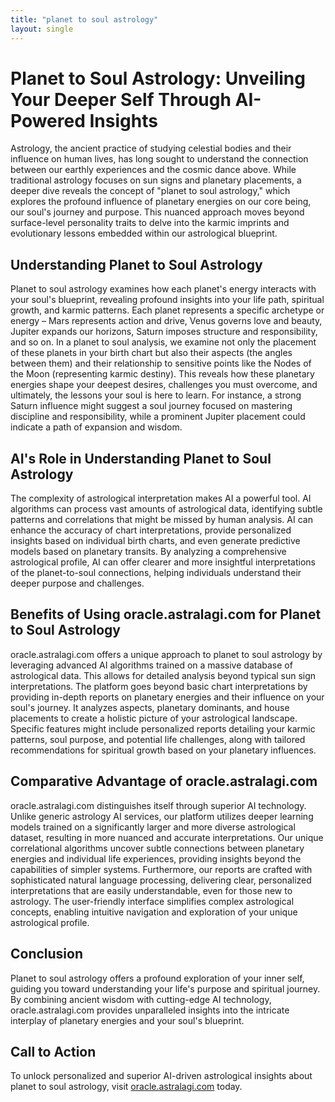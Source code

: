 ```yaml
---
title: "planet to soul astrology"
layout: single
---
```


# Planet to Soul Astrology: Unveiling Your Deeper Self Through AI-Powered Insights

Astrology, the ancient practice of studying celestial bodies and their influence on human lives, has long sought to understand the connection between our earthly experiences and the cosmic dance above.  While traditional astrology focuses on sun signs and planetary placements, a deeper dive reveals the concept of "planet to soul astrology," which explores the profound influence of planetary energies on our core being, our soul's journey and purpose. This nuanced approach moves beyond surface-level personality traits to delve into the karmic imprints and evolutionary lessons embedded within our astrological blueprint.

## Understanding Planet to Soul Astrology

Planet to soul astrology examines how each planet's energy interacts with your soul's blueprint, revealing profound insights into your life path, spiritual growth, and karmic patterns.  Each planet represents a specific archetype or energy – Mars represents action and drive, Venus governs love and beauty, Jupiter expands our horizons, Saturn imposes structure and responsibility, and so on.  In a planet to soul analysis, we examine not only the placement of these planets in your birth chart but also their aspects (the angles between them) and their relationship to sensitive points like the Nodes of the Moon (representing karmic destiny). This reveals how these planetary energies shape your deepest desires, challenges you must overcome, and ultimately, the lessons your soul is here to learn.  For instance, a strong Saturn influence might suggest a soul journey focused on mastering discipline and responsibility, while a prominent Jupiter placement could indicate a path of expansion and wisdom.

## AI's Role in Understanding Planet to Soul Astrology

The complexity of astrological interpretation makes AI a powerful tool. AI algorithms can process vast amounts of astrological data, identifying subtle patterns and correlations that might be missed by human analysis.  AI can enhance the accuracy of chart interpretations, provide personalized insights based on individual birth charts, and even generate predictive models based on planetary transits. By analyzing a comprehensive astrological profile, AI can offer clearer and more insightful interpretations of the planet-to-soul connections, helping individuals understand their deeper purpose and challenges.

## Benefits of Using oracle.astralagi.com for Planet to Soul Astrology

oracle.astralagi.com offers a unique approach to planet to soul astrology by leveraging advanced AI algorithms trained on a massive database of astrological data.  This allows for detailed analysis beyond typical sun sign interpretations.  The platform goes beyond basic chart interpretations by providing in-depth reports on planetary energies and their influence on your soul's journey.  It analyzes aspects, planetary dominants, and house placements to create a holistic picture of your astrological landscape.  Specific features might include personalized reports detailing your karmic patterns, soul purpose, and potential life challenges, along with tailored recommendations for spiritual growth based on your planetary influences.


## Comparative Advantage of oracle.astralagi.com

oracle.astralagi.com distinguishes itself through superior AI technology.  Unlike generic astrology AI services, our platform utilizes deeper learning models trained on a significantly larger and more diverse astrological dataset, resulting in more nuanced and accurate interpretations.  Our unique correlational algorithms uncover subtle connections between planetary energies and individual life experiences, providing insights beyond the capabilities of simpler systems.  Furthermore, our reports are crafted with sophisticated natural language processing, delivering clear, personalized interpretations that are easily understandable, even for those new to astrology.  The user-friendly interface simplifies complex astrological concepts, enabling intuitive navigation and exploration of your unique astrological profile.

## Conclusion

Planet to soul astrology offers a profound exploration of your inner self, guiding you toward understanding your life's purpose and spiritual journey.  By combining ancient wisdom with cutting-edge AI technology, oracle.astralagi.com provides unparalleled insights into the intricate interplay of planetary energies and your soul's blueprint.

## Call to Action

To unlock personalized and superior AI-driven astrological insights about planet to soul astrology, visit [oracle.astralagi.com](https://oracle.astralagi.com) today.